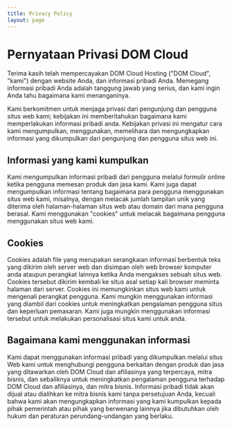 ```yaml
---
title: Privacy Policy
layout: page
---
```


# Pernyataan Privasi DOM Cloud

Terima kasih telah mempercayakan DOM Cloud Hosting ("DOM Cloud", "kami") dengan website Anda, dan informasi pribadi Anda. Memegang informasi pribadi Anda adalah tanggung jawab yang serius, dan kami ingin Anda tahu bagaimana kami menanganinya.

Kami berkomitmen untuk menjaga privasi dari pengunjung dan pengguna situs web kami; kebijakan ini memberitahukan bagaimana kami memperlakukan informasi pribadi anda. Kebijakan privasi ini mengatur cara kami mengumpulkan, menggunakan, memelihara dan mengungkapkan informasi yang dikumpulkan dari pengunjung dan pengguna situs web ini.

## Informasi yang kami kumpulkan

Kami mengumpulkan informasi pribadi dari pengguna melalui formulir online ketika pengguna memesan produk dan jasa kami. Kami juga dapat mengumpulkan informasi tentang bagaimana para pengguna menggunakan situs web kami, misalnya, dengan melacak jumlah tampilan unik yang diterima oleh halaman-halaman situs web atau domain dari mana pengguna berasal. Kami menggunakan "cookies" untuk melacak bagaimana pengguna menggunakan situs web kami.

## Cookies

Cookies adalah file yang merupakan serangkaian informasi berbentuk teks yang dikirim oleh server web dan disimpan oleh web browser komputer anda ataupun perangkat lainnya ketika Anda mengakses sebuah situs web. Cookies tersebut dikirim kembali ke situs asal setiap kali browser meminta halaman dari server. Cookies ini memungkinkan situs web kami untuk mengenali perangkat pengguna. Kami mungkin menggunakan informasi yang diambil dari cookies untuk meningkatkan pengalaman pengguna situs dan keperluan pemasaran. Kami juga mungkin menggunakan informasi tersebut untuk melakukan personalisasi situs kami untuk anda.

## Bagaimana kami menggunakan informasi

Kami dapat menggunakan informasi pribadi yang dikumpulkan melalui situs Web kami untuk menghubungi pengguna berkaitan dengan produk dan jasa yang ditawarkan oleh DOM Cloud dan afiliasinya yang terpercaya, mitra bisnis, dan sebaliknya untuk meningkatkan pengalaman pengguna terhadap DOM Cloud dan afiliasinya, dan mitra bisnis. Informasi pribadi tidak akan dijual atau dialihkan ke mitra bisnis kami tanpa persetujuan Anda, kecuali bahwa kami akan mengungkapkan informasi yang kami kumpulkan kepada pihak pemerintah atau pihak yang berwenang lainnya jika dibutuhkan oleh hukum dan peraturan perundang-undangan yang berlaku.


